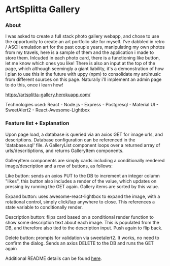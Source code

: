 # ArtSplitta Gallery 



### About 

I was asked to create a full stack photo gallery webapp, and chose to use the opportunity to create an art portfolio site for myself. 
I've dabbled in retro / ASCII emulation art for the past couple years, manipulating my own photos from my travels, here is a sample of them and the application i made to store them. 
Inlcuded in each photo card, there is a functioning like button, let me know which ones you like!
There is also an input at the top of the page, which although seemingly a giant liability, it's a demonstration of how i plan to use this in the future with uppy (npm) to consolidate my art/music from different sources on this page. Naturally i'll implement an admin page to do this, once i learn how!

https://artsplitta-gallery.herokuapp.com/

Technologies used: React - Node.js - Express - Postgresql - Material UI - SweetAlert2 - React-Awesome-Lightbox


### Feature list + Explanation

Upon page load, a database is queried via an axios GET for image urls, and descriptions. Database configuration can be referenced in the 'database.sql' file.
A GalleryList component loops over a returned array of urls/descritiptions, and returns GalleryItem components.  

GalleryItem components are simply cards including a conditionally rendered image/description and a row of buttons, as follows:  
  
Like button: sends an axios PUT to the DB to increment an integer column "likes", this button also includes a render of the value, which updates on pressing by running the GET again. Gallery items are sorted by this value.  
  
Expand button: uses awesome-react-lightbox to expand the image, with a rotational control, simply click/tap anywhere to close. This references a state variable to conditionally render.  
  
Description button: flips card based on a conditional render function to show some description text about each image. This is populated from the DB, and therefore also tied to the description input. Push again to flip back.  
  
Delete button: prompts for validation via sweetalert2. It works, no need to confirm the dialog. Sends an axios DELETE to the DB and runs the GET again  





Additional README details can be found [here](https://github.com/PrimeAcademy/readme-template/blob/master/README.md).
